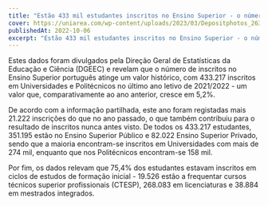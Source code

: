 ```yaml
---
title: "Estão 433 mil estudantes inscritos no Ensino Superior - o número mais alto em Portugal"
cover: https://uniarea.com/wp-content/uploads/2023/03/Depositphotos_263988624_L-1024x683.jpg
publishedAt: 2022-10-06
excerpt: "Estão 433 mil estudantes inscritos no Ensino Superior - o número mais alto em Portugal"
---
```


Estes dados foram divulgados pela Direção Geral de Estatísticas da Educação e Ciência (DGEEC) e revelam que o número de inscritos no Ensino Superior português atinge um valor histórico, com 433.217 inscritos em Universidades e Politécnicos no último ano letivo de 2021/2022 - um valor que, comparativamente ao ano anterior, cresce em 5,2%.

De acordo com a informação partilhada, este ano foram registadas mais 21.222 inscrições do que no ano passado, o que também contribuiu para o resultado de inscritos nunca antes visto. De todos os 433.217 estudantes, 351.195 estão no Ensino Superior Público e 82.022 Ensino Superior Privado, sendo que a maioria encontram-se inscritos em Universidades com mais de 274 mil, enquanto que nos Politécnicos encontram-se 158 mil.

Por fim, os dados relevam que 75,4% dos estudantes estavam inscritos em ciclos de estudos de formação inicial - 19.526 estão a frequentar cursos técnicos superior profissionais (CTESP), 268.083 em licenciaturas e 38.884 em mestrados integrados. 